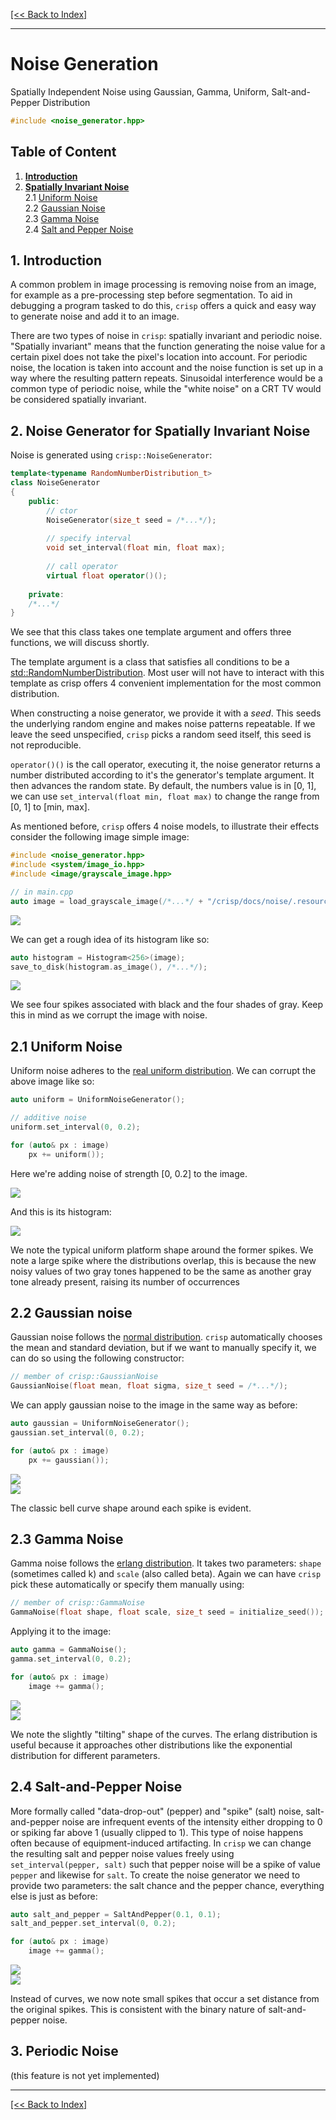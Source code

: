 [[<< Back to Index]](../index.md)

---
# Noise Generation

Spatially Independent Noise using Gaussian, Gamma, Uniform, Salt-and-Pepper Distribution

```cpp
#include <noise_generator.hpp>
```

## Table of Content

1. [**Introduction**](#1-introduction)
2. [**Spatially Invariant Noise**](#2-noise-generator-for-spatially-invariant-noise)<br>
    2.1 [Uniform Noise](#21-uniform-noise)<br>
    2.2 [Gaussian Noise](#22-gaussian-noise)<br>
    2.3 [Gamma Noise](#23-gamma-noise)<br>
    2.4 [Salt and Pepper Noise](#24-salt-and-pepper-noise)<br>


## 1. Introduction

A common problem in image processing is removing noise from an image, for example as a pre-processing step before segmentation. To aid in debugging a program tasked to do this, ``crisp`` offers a quick and easy way to generate noise and add it to an image.

There are two types of noise in `crisp`: spatially invariant and periodic noise. "Spatially invariant" means that the function generating the noise value for a certain pixel does not take the pixel's location into account. For periodic noise, the location is taken into account and the noise function is set up in a way where the resulting pattern repeats. Sinusoidal interference would be a common type of periodic noise, while the "white noise" on a CRT TV would be considered spatially invariant.

## 2. Noise Generator for Spatially Invariant Noise

Noise is generated using `crisp::NoiseGenerator`:

```cpp
template<typename RandomNumberDistribution_t>
class NoiseGenerator
{
    public:
        // ctor
        NoiseGenerator(size_t seed = /*...*/);
        
        // specify interval
        void set_interval(float min, float max);
        
        // call operator
        virtual float operator()();
    
    private:
    /*...*/
}
```

We see that this class takes one template argument and offers three functions, we will discuss shortly.

The template argument is a class that satisfies all conditions to be a [std::RandomNumberDistribution](https://en.cppreference.com/w/cpp/named_req/RandomNumberDistribution). Most user will not have to interact with this template as crisp offers 4 convenient implementation for the most common distribution.

When constructing a noise generator, we provide it with a *seed*. This seeds the underlying random engine and makes noise patterns repeatable. If we leave the seed unspecified, `crisp` picks a random seed itself, this seed is not reproducible.

`operator()()` is the call operator, executing it, the noise generator returns a number distributed according to it's the generator's template argument. It then advances the random state. By default, the numbers value is in [0, 1], we can use `set_interval(float min, float max)` to change the range from [0, 1] to [min, max].

As mentioned before, `crisp` offers 4 noise models, to illustrate their effects consider the following image simple image:<br>

```cpp
#include <noise_generator.hpp>
#include <system/image_io.hpp>
#include <image/grayscale_image.hpp>

// in main.cpp
auto image = load_grayscale_image(/*...*/ + "/crisp/docs/noise/.resources/noise_base.png");
```

![](./.resources/noise_base.png)<br>

We can get a rough idea of its histogram like so:

```cpp
auto histogram = Histogram<256>(image);
save_to_disk(histogram.as_image(), /*...*/);
```
![](./.resources/clean_hist.png)

We see four spikes associated with black and the four shades of gray. Keep this in mind as we corrupt the image with noise.

## 2.1 Uniform Noise

Uniform noise adheres to the [real uniform distribution](https://en.wikipedia.org/wiki/Continuous_uniform_distribution). We can corrupt the above image like so:

```cpp
auto uniform = UniformNoiseGenerator();

// additive noise
uniform.set_interval(0, 0.2);

for (auto& px : image)
    px += uniform());
```

Here we're adding noise of strength [0, 0.2] to the image.

![](./.resources/uniform.png)<br>

And this is its histogram:<br>

![](./.resources/uniform_hist.png)<br>

We note the typical uniform platform shape around the former spikes. We note a large spike where the distributions overlap, this is because the new noisy values of two gray tones happened to be the same as another gray tone already present, raising its number of occurrences

## 2.2 Gaussian noise

Gaussian noise follows the [normal distribution](https://en.wikipedia.org/wiki/Normal_distribution). `crisp` automatically chooses the mean and standard deviation, but if we want to manually specify it, we can do so using the following constructor:

```cpp
// member of crisp::GaussianNoise
GaussianNoise(float mean, float sigma, size_t seed = /*...*/);
``` 
We can apply gaussian noise to the image in the same way as before:

```cpp
auto gaussian = UniformNoiseGenerator();
gaussian.set_interval(0, 0.2);

for (auto& px : image)
    px += gaussian());
```

![](./.resources/gaussian.png)<br>
![](./.resources/gaussian_hist.png)<br>

The classic bell curve shape around each spike is evident.

## 2.3 Gamma Noise

Gamma noise follows the [erlang distribution](https://en.wikipedia.org/wiki/Normal_distribution). It takes two parameters: `shape` (sometimes called k) and `scale` (also called beta). Again we can have `crisp` pick these automatically or specify them manually using:

```cpp
// member of crisp::GammaNoise
GammaNoise(float shape, float scale, size_t seed = initialize_seed());
```

Applying it to the image:

```cpp
auto gamma = GammaNoise();
gamma.set_interval(0, 0.2);

for (auto& px : image)
    image += gamma();
```

![](./.resources/gamma.png)<br>
![](./.resources/gamma_hist.png)<br>

We note the slightly "tilting" shape of the curves. The erlang distribution is useful because it approaches other distributions like the exponential distribution for different parameters. 

## 2.4 Salt-and-Pepper Noise

More formally called "data-drop-out" (pepper) and "spike" (salt) noise, salt-and-pepper noise are infrequent events of the intensity either dropping to 0 or spiking far above 1 (usually clipped to 1). This type of noise happens often because of equipment-induced artifacting. In `crisp` we can change the resulting salt and pepper noise values freely using `set_interval(pepper, salt)` such that pepper noise will be a spike of value `pepper` and likewise for `salt`. To create the noise generator we need to provide two parameters: the salt chance and the pepper chance, everything else is just as before:

```cpp
auto salt_and_pepper = SaltAndPepper(0.1, 0.1);
salt_and_pepper.set_interval(0, 0.2);

for (auto& px : image)
    image += gamma();
```

![](./.resources/salt_and_pepper.png)<br>
![](./.resources/salt_and_pepper_hist.png)<br>

Instead of curves, we now note small spikes that occur a set distance from the original spikes. This is consistent with the binary nature of salt-and-pepper noise. 

## 3. Periodic Noise

(this feature is not yet implemented)

---
[[<< Back to Index]](../index.md)

